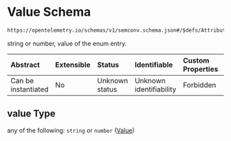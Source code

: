 # Value Schema

```txt
https://opentelemetry.io/schemas/v1/semconv.schema.json#/$defs/AttributeEnumType/properties/members/items/properties/value
```

string or number, value of the enum entry.

| Abstract            | Extensible | Status         | Identifiable            | Custom Properties | Additional Properties | Access Restrictions | Defined In                                                                           |
| :------------------ | :--------- | :------------- | :---------------------- | :---------------- | :-------------------- | :------------------ | :----------------------------------------------------------------------------------- |
| Can be instantiated | No         | Unknown status | Unknown identifiability | Forbidden         | Allowed               | none                | [semconv.schema.json\*](../../../schemas/semconv.schema.json "open original schema") |

## value Type

any of the following: `string` or `number` ([Value](../attribute/semconv-opentelemetry-semantic-convention-schema-definitions-attribute-enum-type-properties-members-enum-member-properties-value.md))

